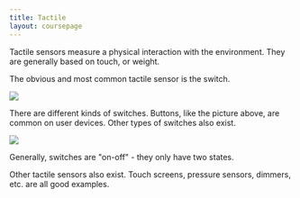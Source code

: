 ```yaml
---
title: Tactile
layout: coursepage
---
```


Tactile sensors measure a physical interaction with the environment. They are generally based on touch, or weight.

The obvious and most common tactile sensor is the switch.

![](http://upload.wikimedia.org/wikipedia/commons/8/8e/The_Big_Red_Button_\(3085157011\).jpg)

There are different kinds of switches. Buttons, like the picture above, are common on user devices. Other types of switches also exist.

![](http://upload.wikimedia.org/wikipedia/commons/3/3a/Switches-electrical.agr.jpg)

Generally, switches are "on-off" - they only have two states.

Other tactile sensors also exist. Touch screens, pressure sensors, dimmers, etc. are all good examples.
